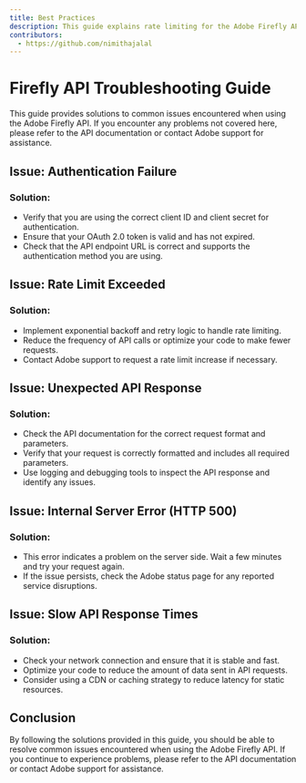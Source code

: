 ```yaml
---
title: Best Practices
description: This guide explains rate limiting for the Adobe Firefly API.
contributors:
  - https://github.com/nimithajalal
---
```


# Firefly API Troubleshooting Guide

This guide provides solutions to common issues encountered when using the Adobe Firefly API. If you encounter any problems not covered here, please refer to the API documentation or contact Adobe support for assistance.

## Issue: Authentication Failure
### Solution:
- Verify that you are using the correct client ID and client secret for authentication.
- Ensure that your OAuth 2.0 token is valid and has not expired.
- Check that the API endpoint URL is correct and supports the authentication method you are using.

## Issue: Rate Limit Exceeded
### Solution:
- Implement exponential backoff and retry logic to handle rate limiting.
- Reduce the frequency of API calls or optimize your code to make fewer requests.
- Contact Adobe support to request a rate limit increase if necessary.

## Issue: Unexpected API Response
### Solution:
- Check the API documentation for the correct request format and parameters.
- Verify that your request is correctly formatted and includes all required parameters.
- Use logging and debugging tools to inspect the API response and identify any issues.

## Issue: Internal Server Error (HTTP 500)
### Solution:
- This error indicates a problem on the server side. Wait a few minutes and try your request again.
- If the issue persists, check the Adobe status page for any reported service disruptions.

## Issue: Slow API Response Times
### Solution:
- Check your network connection and ensure that it is stable and fast.
- Optimize your code to reduce the amount of data sent in API requests.
- Consider using a CDN or caching strategy to reduce latency for static resources.

## Conclusion
By following the solutions provided in this guide, you should be able to resolve common issues encountered when using the Adobe Firefly API. If you continue to experience problems, please refer to the API documentation or contact Adobe support for assistance.
